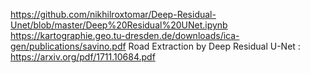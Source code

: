 https://github.com/nikhilroxtomar/Deep-Residual-Unet/blob/master/Deep%20Residual%20UNet.ipynb
https://kartographie.geo.tu-dresden.de/downloads/ica-gen/publications/savino.pdf
Road Extraction by Deep Residual U-Net : https://arxiv.org/pdf/1711.10684.pdf